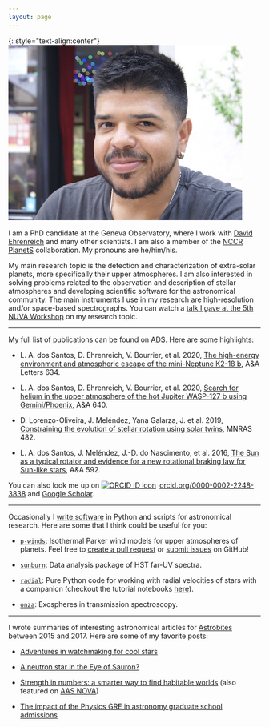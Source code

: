 ```yaml
---
layout: page
---
```


{: style="text-align:center"}
![leonardo-dos-santos](images/profile.jpeg "Leonardo A. dos Santos")

I am a PhD candidate at the Geneva Observatory, where I work with [David Ehrenreich](https://obswww.unige.ch/~ehrenrei/homepage/Welcome.html) and many other scientists. I am also a member of the [NCCR PlanetS](http://nccr-planets.ch) collaboration. My pronouns are he/him/his.

My main research topic is the detection and characterization of extra-solar planets, more specifically their upper atmospheres. I am also interested in solving problems related to the observation and description of stellar atmospheres and developing scientific software for the astronomical community. The main instruments I use in my research are high-resolution and/or space-based spectrographs. You can watch a [talk I gave at the 5th NUVA Workshop](https://jcuva.ucm.es/NUVA2020_Media/The_high_energy_environment_and_atmospheri_escape_of_small_exoplanets_dos_Santos.mp4) on my research topic.

---

My full list of publications can be found on [ADS](https://ui.adsabs.harvard.edu/search/q=author%3A%22dos%20Santos%2C%20L.%20A.%22%20AND%20database%3Aastronomy&sort=date%20desc%2C%20bibcode%20desc&p_=0). Here are some highlights:

* L. A. dos Santos, D. Ehrenreich, V. Bourrier, et al. 2020, [The high-energy environment and atmospheric escape of the mini-Neptune K2-18 b](https://ui.adsabs.harvard.edu/abs/2020A%26A...634L...4D/abstract), A&A Letters 634.

* L. A. dos Santos, D. Ehrenreich, V. Bourrier, et al. 2020, [Search for helium in the upper atmosphere of the hot Jupiter WASP-127 b using Gemini/Phoenix](https://ui.adsabs.harvard.edu/abs/2020A%26A...640A..29D/abstract), A&A 640.

* D. Lorenzo-Oliveira, J. Meléndez, Yana Galarza, J. et al. 2019, [Constraining the evolution of stellar rotation using solar twins](https://ui.adsabs.harvard.edu/abs/2019MNRAS.485L..68L/abstract), MNRAS 482.

* L. A. dos Santos, J. Meléndez, J.-D. do Nascimento, et al. 2016, [The Sun as a typical rotator and evidence for a new rotational braking law for Sun-like stars](https://ui.adsabs.harvard.edu/abs/2016A%26A...592A.156D/abstract), A&A 592.

You can also look me up on <a href="https://orcid.org/0000-0002-2248-3838" target="orcid.widget" rel="noopener noreferrer" style="vertical-align:top;"><img src="https://orcid.org/sites/default/files/images/orcid_16x16.png" style="width:1em;margin-right:.5em;" alt="ORCID iD icon">orcid.org/0000-0002-2248-3838</a> and <a href="https://scholar.google.com/citations?user=qtgZdFIAAAAJ">Google Scholar</a>.

---

Occasionally I [write software](https://github.com/ladsantos) in Python and scripts for astronomical research. Here are some that I think could be useful for you:

* [`p-winds`](https://p-winds.readthedocs.io/): Isothermal Parker wind models for upper atmospheres of planets. Feel free to [create a pull request](https://github.com/ladsantos/p-winds/pulls) or [submit issues](https://github.com/ladsantos/p-winds/issues) on GitHub!

* [`sunburn`](https://github.com/ladsantos/sunburn): Data analysis package of HST far-UV spectra.

* [`radial`](https://github.com/ladsantos/radial): Pure Python code for working with radial velocities of stars with a companion (checkout the tutorial notebooks [here](https://github.com/ladsantos/RV_PS2017)).

* [`onza`](https://github.com/ladsantos/onza): Exospheres in transmission spectroscopy.

---

I wrote summaries of interesting astronomical articles for [Astrobites](https://astrobites.org) between 2015 and 2017. Here are some of my favorite posts:

* [Adventures in watchmaking for cool stars](https://astrobites.org/2017/07/03/adventures-in-watchmaking-for-cool-stars/)

* [A neutron star in the Eye of Sauron?](https://astrobites.org/2017/03/24/a-neutron-star-in-the-eye-of-sauron/)

* [Strength in numbers: a smarter way to find habitable worlds](https://astrobites.org/2017/05/23/strength-in-numbers-a-smarter-way-to-find-habitable-worlds/) (also featured on [AAS NOVA](http://aasnova.org/2017/07/18/strength-in-numbers-a-smarter-way-to-find-habitable-worlds/))

* [The impact of the Physics GRE in astronomy graduate school admissions](https://astrobites.org/2016/09/09/the-impact-of-the-physics-gre-in-astronomy-graduate-admissions/)